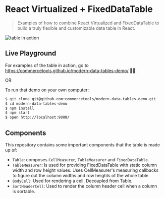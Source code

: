 # React Virtualized + FixedDataTable
> Examples of how to combine React Virtualized and FixedDataTable to build a truly flexible and customizable data table in React.

![table in action](https://cl.ly/203l3P1N0u2H/Screen%20Recording%202016-11-17%20at%2011.27%20AM.gif)

## Live Playground
For examples of the table in action, go to https://commercetools.github.io/modern-data-tables-demo/ 👀✨.

OR

To run that demo on your own computer:

```bash
$ git clone git@github.com:commercetools/modern-data-tables-demo.git
$ cd modern-data-tables-demo
$ npm install
$ npm start
$ open http://localhost:9000/
```

## Components
This repository contains some important components that the table is made up of:

- `Table`: composes `CellMeasurer`, `TableMeasurer` and `FixedDataTable`.
- `TableMeasurer`: Is used for providing FixedDataTable with static column width and row height values. Uses CellMeasurer's measuring callbacks to figure out the column widths and row heights of the whole table.
- `BodyCell`: Used for rendering a cell. Decoupled from Table.
- `SortHeaderCell`: Used to render the column header cell when a column is sortable.
